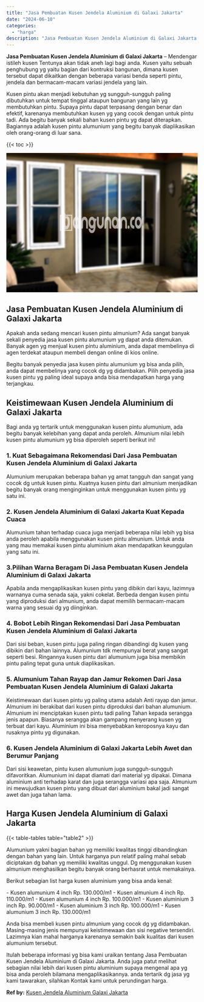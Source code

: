 ```yaml
---
title: "Jasa Pembuatan Kusen Jendela Aluminium di Galaxi Jakarta"
date: "2024-06-10"
categories: 
  - "harga"
description: "Jasa Pembuatan Kusen Jendela Aluminium di Galaxi Jakarta. Itulah beberapa informasi yg bisa kami uraikan tentang Jasa Pembuatan Kusen Jendela Aluminium di Ga..."
---
```


**Jasa Pembuatan Kusen Jendela Aluminium di Galaxi Jakarta** – Mendengar istileh kusen Tentunya akan tidak aneh lagi bagi anda. Kusen yaitu sebuah penghubung yg yaitu bagian dari kontruksi bangunan, dimana kusen tersebut dapat dikaitkan dengan beberapa variasi benda seperti pintu, jendela dan bermacam-macam variasi jendela yang lain.

Kusen pintu akan menjadi kebutuhan yg sungguh-sungguh paling dibutuhkan untuk tempat tinggal ataupun bangunan yang lain yg membutuhkan pintu. Supaya pintu dapat terpasang dengan benar dan efektif, karenanya membutuhkan kusen yg yang cocok dengan untuk pintu tadi. Ada begitu banyak sekali bahan kusen pintu yg dapat diterapkan. Bagiannya adalah kusen pintu alumunium yang begitu banyak diaplikasikan oleh orang-orang di luar sana.

{{< toc >}}

![Jasa Pembuatan Kusen Jendela Aluminium di Galaxi Jakarta](/images/harga-kusen-jendela-alumunium-30.png)

## Jasa Pembuatan Kusen Jendela Aluminium di Galaxi Jakarta

Apakah anda sedang mencari kusen pintu almunium? Ada sangat banyak sekali penyedia jasa kusen pintu alumunium yg dapat anda ditemukan. Banyak agen yg menjual kusen pintu aluminium, anda dapat membelinya di agen terdekat ataupun membeli dengan online di kios online.

Begitu banyak penyedia jasa kusen pintu alumunium yg bisa anda pilih, anda dapat membelinya yang cocok dg yg didambakan. Pilih penyedia jasa kusen pintu yg paling ideal supaya anda bisa mendapatkan harga yang terjangkau.

## Keistimewaan Kusen Jendela Aluminium di Galaxi Jakarta

Bagi anda yg tertarik untuk menggunakan kusen pintu alumunium, ada begitu banyak kelebihan yang dapat anda peroleh. Almunium nilai lebih kusen pintu alumunium yg bisa diperoleh seperti berikut ini!

### 1\. Kuat Sebagaimana Rekomendasi Dari Jasa Pembuatan Kusen Jendela Aluminium di Galaxi Jakarta

Alumunium merupakan beberapa bahan yg amat tangguh dan sangat yang cocok dg untuk kusen pintu. Kuatnya kusen pintu dari almunium menjadikan begitu banyak orang menginginkan untuk menggunakan kusen pintu yg satu ini.

### 2\. Kusen Jendela Aluminium di Galaxi Jakarta Kuat Kepada Cuaca

Alumunium tahan terhadap cuaca juga menjadi beberapa nilai lebih yg bisa anda peroleh apabila menggunakan kusen pintu almunium. Untuk anda yang mau memakai kusen pintu aluminium akan mendapatkan keunggulan yang satu ini.

### 3.Pilihan Warna Beragam Di Jasa Pembuatan Kusen Jendela Aluminium di Galaxi Jakarta

Apabila anda mengaplikasikan kusen pintu yang dibikin dari kayu, lazimnya warnanya cuma senada saja, yakni cokelat. Berbeda dengan kusen pintu yang diproduksi dari almunium, anda dapat memilih bermacam-macam warna yang sesuai dg yg diinginkan.

### 4\. Bobot Lebih Ringan Rekomendasi Dari Jasa Pembuatan Kusen Jendela Aluminium di Galaxi Jakarta

Dari sisi beban, kusen pintu juga paling ringan dibandingi dg kusen yang dibikin dari bahan lainnya. Alumunium tdk mempunyai berat yang sangat seperti besi. Ringannya kusen pintu dari alumunium juga bisa membikin pintu paling tepat guna untuk diaplikasikan.

### 5\. Alumunium Tahan Rayap dan Jamur Rekomen Dari Jasa Pembuatan Kusen Jendela Aluminium di Galaxi Jakarta

Keistimewaan dari kusen pintu yg paling utama adalah Anti rayap dan jamur. Almunium ini berakibat dari kusen pintu diproduksi dari bahan alumunium. Almunium ini menciptakan kusen pintu tadi paling Tahan kepada serangga jenis apapun. Biasanya serangga akan gampang menyerang kusen yg terbuat dari kayu. Aluminium ini bisa menyebabkan keroposnya kayu dan rusaknya pintu yg digunakan.

### 6\. Kusen Jendela Aluminium di Galaxi Jakarta Lebih Awet dan Berumur Panjang

Dari sisi keawetan, pintu kusen alumunium juga sungguh-sungguh difavoritkan. Alumunium ini dapat diamati dari material yg dipakai. Dimana aluminium anti terhadap karat dan juga serangga variasi apa saja. Almunium ini mewujudkan kusen pintu yang dibuat dari aluminium bakal jadi sangat awet dan juga tahan lama.

## Harga Kusen Jendela Aluminium di Galaxi Jakarta

{{< table-tables table="table2" >}}

Alumunium yakni bagian bahan yg memiliki kwalitas tinggi dibandingkan dengan bahan yang lain. Untuk harganya pun relatif paling mahal sebab diciptakan dg bahan yg memiliki kwalitas unggul. Dg menggunakan kusen almunium menghasilkan begitu banyak orang berhasrat untuk memakainya.

Berikut sebagian list harga kusen aluminium yang bisa anda kenal:

\- Kusen alumunium 4 inch Rp. 130.000/m1 - Kusen almunium 4 inch Rp. 110.000/m1 - Kusen alumunium 4 inch Rp. 100.000/m1 - Kusen aluminium 3 inch Rp. 90.000/m1 - Kusen aluminium 3 inch Rp. 100.000/m1 - Kusen alumunium 3 inch Rp. 130.000/m1

Anda bisa membeli kusen pintu almunium yang cocok dg yg didambakan. Masing-masing jenis mempunyai keistimewaan dan sisi negative tersendiri. Lazimnya kian mahal harganya karenanya semakin baik kualitas dari kusen alumunium tersebut.

Itulah beberapa informasi yg bisa kami uraikan tentang Jasa Pembuatan Kusen Jendela Aluminium di Galaxi Jakarta. Anda juga patut melihat sebagian nilai lebih dari kusen pintu aluminium supaya mengenal apa yg bisa anda peroleh bilamana mengaplikasikannya. anda tertarik dg jasa yg kami tawarakan, silahkan Kontak kami untuk perundingan harga.

**Ref by:** [Kusen Jendela Aluminium Galaxi Jakarta](https://id.wikipedia.org/wiki/Kusen)
